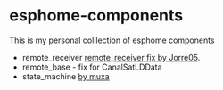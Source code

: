 # esphome-components
This is my personal colllection of esphome components
- remote_receiver [remote_receiver fix by Jorre05](https://github.com/Jorre05/remote_receiver).
- remote_base - fix for CanalSatLDData
- state_machine [by muxa](https://github.com/muxa/esphome-state-machine)

